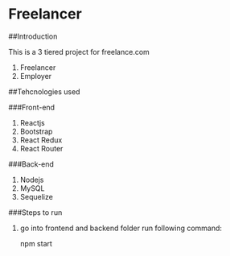 # Freelancer

##Introduction

This is a 3 tiered project for freelance.com

1. Freelancer
2. Employer


##Tehcnologies used

###Front-end
1. Reactjs
2. Bootstrap
3. React Redux
4. React Router

###Back-end
1. Nodejs
2. MySQL
3. Sequelize


###Steps to run
1. go into frontend and backend folder run following command:
    
    npm start


